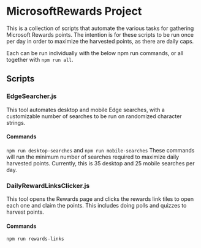 # MicrosoftRewards Project
This is a collection of scripts that automate the various tasks for gathering Microsoft Rewards points. The intention is for these scripts to be run once per day in order to maximize the harvested points, as there are daily caps.

Each can be run individually with the below npm run commands, or all together with `npm run all`.

## Scripts
### EdgeSearcher.js
This tool automates desktop and mobile Edge searches, with a customizable number of searches to be run on randomized character strings.

#### Commands
`npm run desktop-searches` and `npm run mobile-searches`
These commands will run the minimum number of searches required to maximize daily harvested points. Currently, this is 35 desktop and 25 mobile searches per day.

### DailyRewardLinksClicker.js
This tool opens the Rewards page and clicks the rewards link tiles to open each one and claim the points. This includes doing polls and quizzes to harvest points.

#### Commands
`npm run rewards-links`
